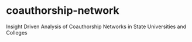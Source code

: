 # coauthorship-network
Insight Driven Analysis of Coauthorship Networks in State Universities and Colleges
